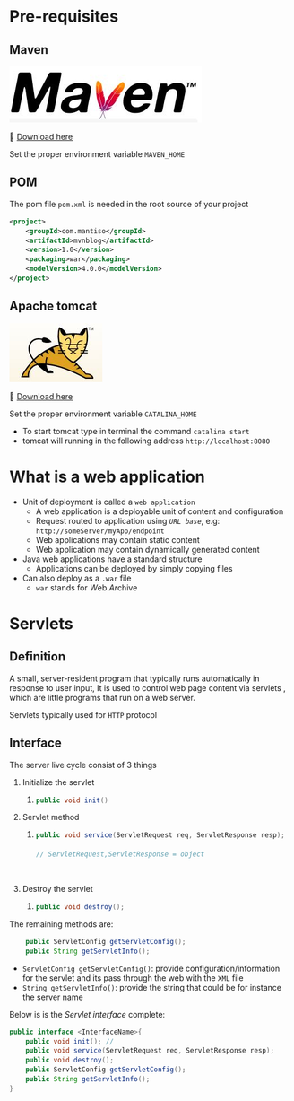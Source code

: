 # Pre-requisites

## Maven

![Download maven](img/maven.JPG)

:link: [Download here](https://maven.apache.org/download.cgi)

Set the proper environment variable `MAVEN_HOME`

## POM

The pom file `pom.xml` is needed in the root source of your project

```xml
<project>
    <groupId>com.mantiso</groupId>
    <artifactId>mvnblog</artifactId>
    <version>1.0</version>
    <packaging>war</packaging>
    <modelVersion>4.0.0</modelVersion>
</project>

```

## Apache tomcat

![apache tomcat](img/tomcat.JPG)

:link: [Download here](https://tomcat.apache.org/download-70.cgi)

Set the proper environment variable `CATALINA_HOME`

- To start tomcat type in terminal the command `catalina start`
- tomcat will running in the following address `http://localhost:8080`



# What is a web application

- Unit of deployment is called a `web application`
  - A web application is a deployable unit of content and configuration
  - Request routed to application using *`URL base`*, e.g: `http://someServer/myApp/endpoint`
  - Web applications may contain static content
  - Web application may contain dynamically generated content
- Java web applications have a standard structure
  - Applications can be deployed by simply copying files
- Can also deploy as a `.war` file
  - `war` stands for  *W*eb *Ar*chive



# Servlets

## Definition

A small, server-resident program that typically runs automatically in response to user input, It is used to control web page content via servlets , which are little programs that run on a web server.

Servlets typically used for `HTTP` protocol

## Interface

The server live cycle consist of 3 things

1. Initialize the servlet

   1. ```java
      public void init()
      ```

2. Servlet method

   1. ```java
      public void service(ServletRequest req, ServletResponse resp);
      
      // ServletRequest,ServletResponse = object
      ```

      ​	

3. Destroy the servlet

   1. ```java
      public void destroy();
      ```

The remaining methods are:

```java
    public ServletConfig getServletConfig();
    public String getServletInfo();
```

- `ServletConfig getServletConfig()`: provide configuration/information for the servlet and its pass through the web with the `XML`  file
- `String getServletInfo()`: provide the string that could be for instance the server name



Below is is the *Servlet interface* complete:

```java
public interface <InterfaceName>{
    public void init(); //
    public void service(ServletRequest req, ServletResponse resp);
    public void destroy();
    public ServletConfig getServletConfig();
    public String getServletInfo();
}
```



